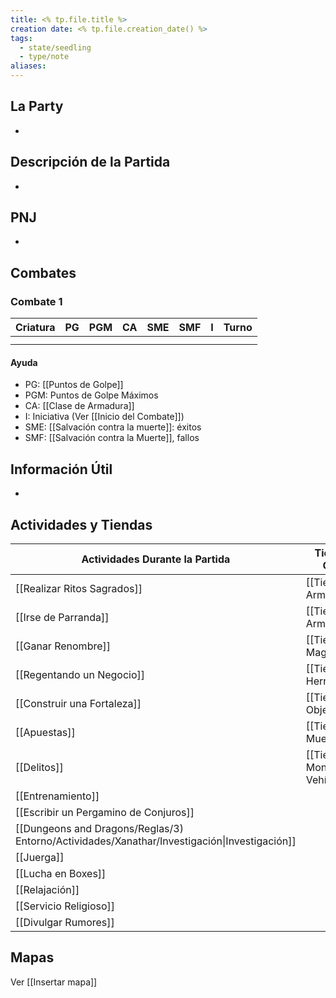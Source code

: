```yaml
---
title: <% tp.file.title %>
creation date: <% tp.file.creation_date() %>
tags:
  - state/seedling
  - type/note
aliases:
---
```

## La Party

-

## Descripción de la Partida

-

## PNJ

-

## Combates

### Combate 1

| Criatura | PG  | PGM | CA  | SME | SMF |  I  | Turno |
| :------: | :-: | :-: | :-: | :-: | :-: | :-: | :---: |
|          |     |     |     |     |     |     |       |
|          |     |     |     |     |     |     |       |

#### Ayuda
- PG: [[Puntos de Golpe]]
- PGM: Puntos de Golpe Máximos
- CA: [[Clase de Armadura]]
- I: Iniciativa (Ver [[Inicio del Combate]])
- SME: [[Salvación contra la muerte]]: éxitos
- SMF: [[Salvación contra la Muerte]], fallos

## Información Útil

-

## Actividades y Tiendas


| Actividades Durante la Partida                                                               | Tiendas de Objetos                 |
| -------------------------------------------------------------------------------------------- | ---------------------------------- |
| [[Realizar Ritos Sagrados]]                                                                  | [[Tienda de Armas]]                |
| [[Irse de Parranda]]                                                                         | [[Tienda de Armaduras]]<br>        |
| [[Ganar Renombre]]                                                                           | [[Tienda de Magia]]                |
| [[Regentando un Negocio]]                                                                    | [[Tienda de Herramientas]]         |
| [[Construir una Fortaleza]]                                                                  | [[Tienda de Objetos]]              |
| [[Apuestas]]                                                                                 | [[Tienda de Muebles]]              |
| [[Delitos]]                                                                                  | [[Tienda de Monturas y Vehículos]] |
| [[Entrenamiento]]                                                                            |                                    |
| [[Escribir un Pergamino de Conjuros]]                                                        |                                    |
| [[Dungeons and Dragons/Reglas/3) Entorno/Actividades/Xanathar/Investigación\|Investigación]] |                                    |
| [[Juerga]]                                                                                   |                                    |
| [[Lucha en Boxes]]                                                                           |                                    |
| [[Relajación]]                                                                               |                                    |
| [[Servicio Religioso]]                                                                       |                                    |
| [[Divulgar Rumores]]                                                                         |                                    |


## Mapas

Ver [[Insertar mapa]]

